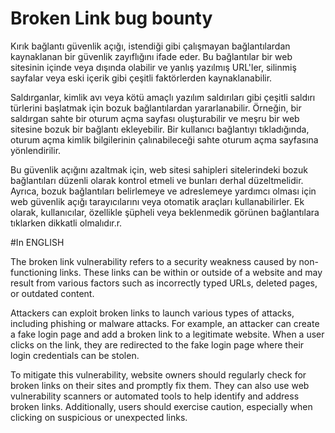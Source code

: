 # Broken Link bug bounty 

Kırık bağlantı güvenlik açığı, istendiği gibi çalışmayan bağlantılardan kaynaklanan bir güvenlik zayıflığını ifade eder. Bu bağlantılar bir web sitesinin içinde veya dışında olabilir ve yanlış yazılmış URL'ler, silinmiş sayfalar veya eski içerik gibi çeşitli faktörlerden kaynaklanabilir.

Saldırganlar, kimlik avı veya kötü amaçlı yazılım saldırıları gibi çeşitli saldırı türlerini başlatmak için bozuk bağlantılardan yararlanabilir. Örneğin, bir saldırgan sahte bir oturum açma sayfası oluşturabilir ve meşru bir web sitesine bozuk bir bağlantı ekleyebilir. Bir kullanıcı bağlantıyı tıkladığında, oturum açma kimlik bilgilerinin çalınabileceği sahte oturum açma sayfasına yönlendirilir.

Bu güvenlik açığını azaltmak için, web sitesi sahipleri sitelerindeki bozuk bağlantıları düzenli olarak kontrol etmeli ve bunları derhal düzeltmelidir. Ayrıca, bozuk bağlantıları belirlemeye ve adreslemeye yardımcı olması için web güvenlik açığı tarayıcılarını veya otomatik araçları kullanabilirler. Ek olarak, kullanıcılar, özellikle şüpheli veya beklenmedik görünen bağlantılara tıklarken dikkatli olmalıdır.r.

#In ENGLISH

The broken link vulnerability refers to a security weakness caused by non-functioning links. These links can be within or outside of a website and may result from various factors such as incorrectly typed URLs, deleted pages, or outdated content.

Attackers can exploit broken links to launch various types of attacks, including phishing or malware attacks. For example, an attacker can create a fake login page and add a broken link to a legitimate website. When a user clicks on the link, they are redirected to the fake login page where their login credentials can be stolen.

To mitigate this vulnerability, website owners should regularly check for broken links on their sites and promptly fix them. They can also use web vulnerability scanners or automated tools to help identify and address broken links. Additionally, users should exercise caution, especially when clicking on suspicious or unexpected links.
